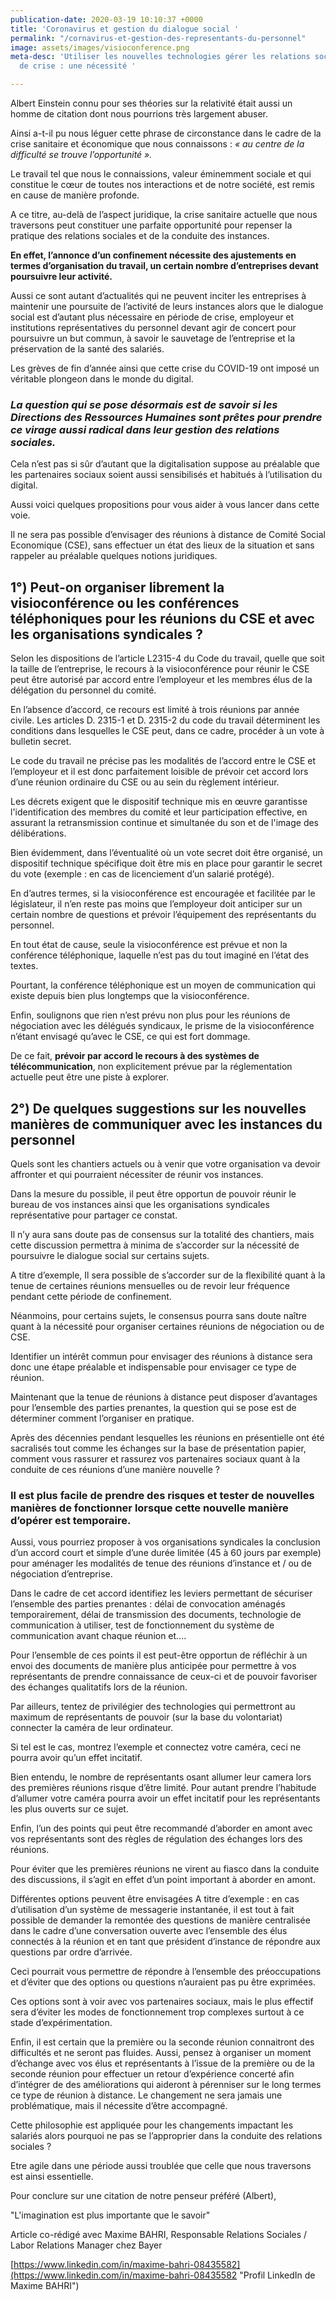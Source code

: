 ```yaml
---
publication-date: 2020-03-19 10:10:37 +0000
title: 'Coronavirus et gestion du dialogue social '
permalink: "/cornavirus-et-gestion-des-representants-du-personnel"
image: assets/images/visioconference.png
meta-desc: 'Utiliser les nouvelles technologies gérer les relations sociales en temps
  de crise : une nécessité '

---
```

Albert Einstein connu pour ses théories sur la relativité était aussi un homme de citation dont nous pourrions très largement abuser.

Ainsi a-t-il pu nous léguer cette phrase de circonstance dans le cadre de la crise sanitaire et économique que nous connaissons : _« au centre de la difficulté se trouve l’opportunité »._

Le travail tel que nous le connaissions, valeur éminemment sociale et qui constitue le cœur de toutes nos interactions et de notre société, est remis en cause de manière profonde.

A ce titre, au-delà de l’aspect juridique, la crise sanitaire actuelle que nous traversons peut constituer une parfaite opportunité pour repenser la pratique des relations sociales et de la conduite des instances.

**En effet, l’annonce d’un confinement nécessite des ajustements en termes d’organisation du travail, un certain nombre d’entreprises devant poursuivre leur activité.**

Aussi ce sont autant d’actualités qui ne peuvent inciter les entreprises à maintenir une poursuite de l’activité de leurs instances alors que le dialogue social est d’autant plus nécessaire en période de crise, employeur et institutions représentatives du personnel devant agir de concert pour poursuivre un but commun, à savoir le sauvetage de l’entreprise et la préservation de la santé des salariés.

Les grèves de fin d’année ainsi que cette crise du COVID-19 ont imposé un véritable plongeon dans le monde du digital.

### **_La question qui se pose désormais est de savoir si les Directions des Ressources Humaines sont prêtes pour prendre ce virage aussi radical dans leur gestion des relations sociales._**

Cela n’est pas si sûr d’autant que la digitalisation suppose au préalable que les partenaires sociaux soient aussi sensibilisés et habitués à l’utilisation du digital.

Aussi voici quelques propositions pour vous aider à vous lancer dans cette voie.

Il ne sera pas possible d’envisager des réunions à distance de Comité Social Economique (CSE), sans effectuer un état des lieux de la situation et sans rappeler au préalable quelques notions juridiques.

## **1°) Peut-on organiser librement la visioconférence ou les conférences téléphoniques pour les réunions du CSE et avec les organisations syndicales ?** 

Selon les dispositions de l’article L2315-4 du Code du travail, quelle que soit la taille de l’entreprise, le recours à la visioconférence pour réunir le CSE peut être autorisé par accord entre l’employeur et les membres élus de la délégation du personnel du comité.

En l’absence d’accord, ce recours est limité à trois réunions par année civile. Les articles D. 2315-1 et D. 2315-2 du code du travail déterminent les conditions dans lesquelles le CSE peut, dans ce cadre, procéder à un vote à bulletin secret.

Le code du travail ne précise pas les modalités de l’accord entre le CSE et l’employeur et il est donc parfaitement loisible de prévoir cet accord lors d’une réunion ordinaire du CSE ou au sein du règlement intérieur.

Les décrets exigent que le dispositif technique mis en œuvre garantisse l'identification des membres du comité et leur participation effective, en assurant la retransmission continue et simultanée du son et de l'image des délibérations.

Bien évidemment, dans l’éventualité où un vote secret doit être organisé, un dispositif technique spécifique doit être mis en place pour garantir le secret du vote (exemple : en cas de licenciement d’un salarié protégé).

En d’autres termes, si la visioconférence est encouragée et facilitée par le législateur, il n’en reste pas moins que l’employeur doit anticiper sur un certain nombre de questions et prévoir l’équipement des représentants du personnel.

En tout état de cause, seule la visioconférence est prévue et non la conférence téléphonique, laquelle n’est pas du tout imaginé en l’état des textes.

Pourtant, la conférence téléphonique est un moyen de communication qui existe depuis bien plus longtemps que la visioconférence.

Enfin, soulignons que rien n’est prévu non plus pour les réunions de négociation avec les délégués syndicaux, le prisme de la visioconférence n’étant envisagé qu’avec le CSE, ce qui est fort dommage.

De ce fait, **prévoir par accord le recours à des systèmes de télécommunication**, non explicitement prévue par la réglementation actuelle peut être une piste à explorer.

## **2°) De quelques suggestions sur les nouvelles manières de communiquer avec les instances du personnel** 

Quels sont les chantiers actuels ou à venir que votre organisation va devoir affronter et qui pourraient nécessiter de réunir vos instances.

Dans la mesure du possible, il peut être opportun de pouvoir réunir le bureau de vos instances ainsi que les organisations syndicales représentative pour partager ce constat.

Il n’y aura sans doute pas de consensus sur la totalité des chantiers, mais cette discussion permettra à minima de s’accorder sur la nécessité de poursuivre le dialogue social sur certains sujets.

A titre d’exemple, Il sera possible de s’accorder sur de la flexibilité quant à la tenue de certaines réunions mensuelles ou de revoir leur fréquence pendant cette période de confinement.

Néanmoins, pour certains sujets, le consensus pourra sans doute naître quant à la nécessité pour organiser certaines réunions de négociation ou de CSE.

Identifier un intérêt commun pour envisager des réunions à distance sera donc une étape préalable et indispensable pour envisager ce type de réunion.

Maintenant que la tenue de réunions à distance peut disposer d’avantages pour l’ensemble des parties prenantes, la question qui se pose est de déterminer comment l’organiser en pratique.

Après des décennies pendant lesquelles les réunions en présentielle ont été sacralisés tout comme les échanges sur la base de présentation papier, comment vous rassurer et rassurez vos partenaires sociaux quant à la conduite de ces réunions d’une manière nouvelle ?

### **Il est plus facile de prendre des risques et tester de nouvelles manières de fonctionner lorsque cette nouvelle manière d’opérer est temporaire.**

Aussi, vous pourriez proposer à vos organisations syndicales la conclusion d’un accord court et simple d’une durée limitée (45 à 60 jours par exemple) pour aménager les modalités de tenue des réunions d’instance et / ou de négociation d’entreprise.

Dans le cadre de cet accord identifiez les leviers permettant de sécuriser l’ensemble des parties prenantes : délai de convocation aménagés temporairement, délai de transmission des documents, technologie de communication à utiliser, test de fonctionnement du système de communication avant chaque réunion et….

Pour l’ensemble de ces points il est peut-être opportun de réfléchir à un envoi des documents de manière plus anticipée pour permettre à vos représentants de prendre connaissance de ceux-ci et de pouvoir favoriser des échanges qualitatifs lors de la réunion.

Par ailleurs, tentez de privilégier des technologies qui permettront au maximum de représentants de pouvoir (sur la base du volontariat) connecter la caméra de leur ordinateur.

Si tel est le cas, montrez l’exemple et connectez votre caméra, ceci ne pourra avoir qu’un effet incitatif.

Bien entendu, le nombre de représentants osant allumer leur camera lors des premières réunions risque d’être limité. Pour autant prendre l’habitude d’allumer votre caméra pourra avoir un effet incitatif pour les représentants les plus ouverts sur ce sujet.

Enfin, l’un des points qui peut être recommandé d’aborder en amont avec vos représentants sont des règles de régulation des échanges lors des réunions.

Pour éviter que les premières réunions ne virent au fiasco dans la conduite des discussions, il s’agit en effet d’un point important à aborder en amont.

Différentes options peuvent être envisagées A titre d’exemple : en cas d’utilisation d’un système de messagerie instantanée, il est tout à fait possible de demander la remontée des questions de manière centralisée dans le cadre d’une conversation ouverte avec l’ensemble des élus connectés à la réunion et en tant que président d’instance de répondre aux questions par ordre d’arrivée.

Ceci pourrait vous permettre de répondre à l’ensemble des préoccupations et d’éviter que des options ou questions n’auraient pas pu être exprimées.

Ces options sont à voir avec vos partenaires sociaux, mais le plus effectif sera d’éviter les modes de fonctionnement trop complexes surtout à ce stade d’expérimentation.

Enfin, il est certain que la première ou la seconde réunion connaitront des difficultés et ne seront pas fluides. Aussi, pensez à organiser un moment d’échange avec vos élus et représentants à l’issue de la première ou de la seconde réunion pour effectuer un retour d’expérience concerté afin d’intégrer de des améliorations qui aideront à pérenniser sur le long termes ce type de réunion à distance. Le changement ne sera jamais une problématique, mais il nécessite d’être accompagné.

Cette philosophie est appliquée pour les changements impactant les salariés alors pourquoi ne pas se l’approprier dans la conduite des relations sociales ?

Etre agile dans une période aussi troublée que celle que nous traversons est ainsi essentielle. 

Pour conclure sur une citation de notre penseur préféré (Albert), 

"L'imagination est plus importante que le savoir"

Article co-rédigé avec Maxime BAHRI, Responsable Relations Sociales / Labor Relations Manager chez Bayer

[https://www.linkedin.com/in/maxime-bahri-08435582](https://www.linkedin.com/in/maxime-bahri-08435582 "Profil LinkedIn de Maxime BAHRI")